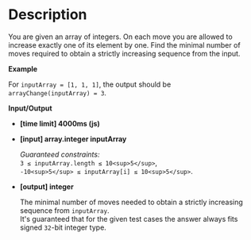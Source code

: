 # Description
You are given an array of integers. On each move you are allowed to increase exactly one of its element by one. Find the minimal number of moves required to obtain a strictly increasing sequence from the input.

**Example**

For `inputArray = [1, 1, 1]`, the output should be  
`arrayChange(inputArray) = 3`.

**Input/Output**

*   **[time limit] 4000ms (js)**

*   **[input] array.integer inputArray**

    _Guaranteed constraints:_  
    `3 ≤ inputArray.length ≤ 10<sup>5</sup>`,  
    `-10<sup>5</sup> ≤ inputArray[i] ≤ 10<sup>5</sup>`.

*   **[output] integer**

    The minimal number of moves needed to obtain a strictly increasing sequence from `inputArray`.  
    It's guaranteed that for the given test cases the answer always fits signed `32`-bit integer type.